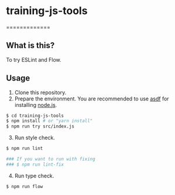 # training-js-tools
=============

## What is this?

To try ESLint and Flow.

## Usage

1. Clone this repository.
2. Prepare the environment. You are recommended to use [asdf](https://github.com/asdf-vm/asdf) for installing [node.js](https://nodejs.org/en/).
```bash
$ cd training-js-tools
$ npm install # or "yarn install"
$ npm run try src/index.js
```
3. Run style check.
```bash
$ npm run lint

### If you want to run with fixing
### $ npm run lint-fix
```
4. Run type check.
```bash
$ npm run flow
```
